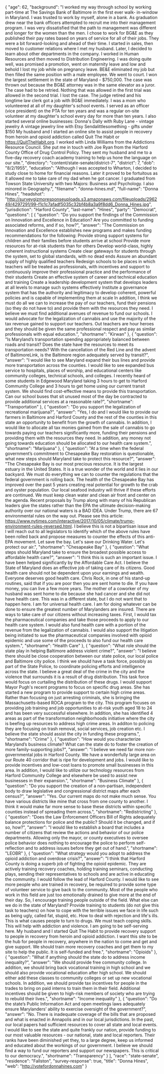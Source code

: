 {
  "age": 62,
  "background": "I worked my way through school by working part-time at The Savings Bank of Baltimore in the first ever walk- in-window in Maryland. I was trusted to work by myself, alone in a bank. As graduation drew near the bank officers attempted to recruit me into their management program. I was very dissatisfied that the path to management was different and longer for the women than the men. I chose to work for BG&E as they published their pay rates based on years of service for all of their jobs. They were a bit forward-looking and ahead of their time. I started in sales, then moved to customer relations where I met my husband. Later, I decided to learn about other departments in the company. I worked in Human Resources and then moved to Distribution Engineering. I was doing quite well, was promised a promotion, went on maternity leave and low and behold I lost my job while on pregnancy leave. BE&E eliminated my job but then filled the same position with a male employee. We went to court. I won the largest settlement in the state of Maryland - $750,000. The case was thrown out because the BG&E attorney was in the same elevator as a juror. The case had to be retried. Nothing that was allowed in the first trial was allowed in the second trial. I lost the case. The judge retired and his longtime law clerk got a job with BG&E immediately. I was a mom who volunteered at all of my daughter's school events. I served as an officer (vice president) on the PTA for ten years and was a regular on-site volunteer at my daughter's school every day for more than ten years. I also started several online businesses: Donna's Dally with Ruby Lane - vintage jewelry A vintage jewelry line with Etsy Sendalittlesomething - gifts under $150 My husband and I started an online site to assist people in recovery from heroin and opioid addiction called Quit The Habit or https://QuitTheHabit.org. I worked with Linda Williams from the Addictions Resource Council. She put me in touch with Joe Ryan from the Harford County Office of Drug Control Policy. They sent my husband and me to a five-day recovery coach academy training to help us hone the language on our site.",
  "directory": "content/state-senate/district-7",
  "district": 7,
  "dob": "8/2/1955",
  "education": "Although I was accepted to Wharton, I decided to study close to home for financial reasons. Later it proved to be fortuitous as it allowed me to take care of my dad when he got cancer. I graduated from Towson State University with two Majors: Business and Psychology. I also minored in Geography.",
  "filename": "donna-hines.md",
  "full-name": "Donna Hines",
  "headshot": "http://surveygizmoresponseuploads.s3.amazonaws.com/fileuploads/296249/4297291/99-f1c1c7afadf5035c32bf4b8a3a9f8dd6_Donna_Hines.jpg",
  "jurisdiction": "Harford County",
  "last-name": "Hines",
  "party": "Democrat",
  "questions": [
    {
      "question": "Do you support the findings of the Commission on Innovation and Excellence in Education? Are you committed to funding associated reforms, and if so, how?",
      "answer": "The Commission on Innovation and Excellence establishes new programs and makes funding recommendations for the following: Provide strong support systems for children and their families before students arrive at school Provide more resources for at-risk students than for others Develop world-class, highly coherent instructional systems Create clear gateways for students through the system, set to global standards, with no dead ends Assure an abundant supply of highly qualified teachers Redesign schools to be places in which teachers will be treated as professionals, with incentives and support to continuously improve their professional practice and the performance of their students Create an effective system of career and technical education and training Create a leadership development system that develops leaders at all levels to manage such systems effectively Institute a governance system that has the authority and legitimacy to develop coherent, powerful policies and is capable of implementing them at scale In addition, I think we must do all we can to increase the pay of our teachers, fund their pensions (so they do not have to) and provide them with the resources they need. I believe we must find additional avenues of revenue to fund our schools. I would advocate for the legalization of cannabis and use the majority of the tax revenue gained to support our teachers. Out teachers are hour heroes and they should be given the same professional respect and pay as similar professionals with equal education.",
      "shortname": "Kirwan"
    },
    {
      "question": "Is Maryland’s transportation spending appropriately balanced between roads and transit? Does the state have the resources to meet its transportation needs? With the cancellation of the Red Line and the advent of BaltimoreLink, is the Baltimore region adequately served by transit?",
      "answer": "I would like to see Maryland expand their bus lines and provide more transportation across the counties. I would like to see expanded bus service to hospitals, places of worship, and educational centers like community colleges, technical schools, and colleges. I recently heard of some students in Edgewood Maryland taking 3 hours to get to Harford Community College and 3 hours to get home using our current transit system. We should find cost-effective means to provide this transportation. Can our school buses that sit unused most of the day be contracted to provide additional services at a reasonable rate?",
      "shortname": "Transportation"
    },
    {
      "question": "Do you support the legalization of recreational marijuana?",
      "answer": "Yes, I do and I would like to provide our farmers in Baltimore and Harford County and the rest of the counties in this state an opportunity to benefit from the growth of cannabis. In addition, I would like to allocate all tax monies gained from the sale of cannabis to go towards paying our teachers significantly more, funding their pensions and providing them with the resources they need. In addition, any money not going towards education should be allocated to our health care system.",
      "shortname": "Marijuana"
    },
    {
      "question": "At a time when the federal government’s commitment to Chesapeake Bay restoration is questionable, what new steps should Maryland take to protect this resource?",
      "answer": "The Chesapeake Bay is our most precious resource. It is the largest estuary in the United States. It is a true wonder of the world and it lies in our backyard. We must do everything we can to counter the regulations that the federal government is rolling back. The health of the Chesapeake Bay has improved over the past 5 years creating real potential for growth to the crab and oyster population. Our local seafood industry will thrive if these efforts are continued. We must keep clean water and clean air front and center on the agenda. Recent proposals by Trump along with many of his Republican leaders give the states rather than the EPA the ultimate decision-making authority over our national waters is a BAD IDEA. Under Trump, there are 67 environmental rules on the way out. Please see this article: https://www.nytimes.com/interactive/2017/10/05/climate/trump-environment-rules-reversed.html. I believe this is not a bipartisan issue and I will reach out to all legislators to identify which of the above rules have been rolled back and propose measures to counter the effects of this anti-EPA movement. Let save the bay. Let's save our Drinking Water. Let's protect our air.",
      "shortname": "Chesapeake Bay"
    },
    {
      "question": "What steps should Maryland take to ensure the broadest possible access to affordable health care?",
      "answer": "I think this is such an important issue. I have been helped significantly by the Affordable Care Act. I believe the State of Maryland does an effective job of taking care of its citizens. Good health care should not be dependent upon your earnings and wealth. Everyone deserves good health care. Chris Rock, in one of his stand-up routines, said that if you are poor then you are sent home to die. If you have money, you can live a few more years. The mother of a coworker of my husband was sent home to die because she had cancer and she did not have health care. This was in a different state, but I do not want that to happen here. I am for universal health care. I am for doing whatever can be done to ensure the greatest number of Marylanders are insured. There are ways to take care of our citizens without increasing taxes. First, I would tax the pharmaceutical companies and take those proceeds to apply to our health care system. I would also fund health care with a portion of the revenue from the legalization of cannabis. I would also support the litigation being initiated to sue the pharmaceutical companies involved with opioid epidemic and use some of the proceeds to also fund our health care system.",
      "shortname": "Health Care"
    },
    {
      "question": "What role should the state play in helping Baltimore address violent crime?",
      "answer": "I believe there should be close cooperation between our state police, our local police and Baltimore city police. I think we should have a task force, possibly as part of the State Police, to coordinate policing efforts and intelligence across the state. I believe a great deal of the crime in the city and the violence that surrounds it is a result of drug distribution. This task force would focus on curtailing the distribution of these drugs. I would support Mayor Pugh's recent programs to focus on specific drug areas. She has started a new program to provide support to certain high crime areas. Rather than focusing on just arresting criminals, she is bringing the Massachusetts-based ROCA program to the city. This program focuses on providing job training and job opportunities to at-risk youth aged 18 to 24 and has been very successful elsewhere. In addition, she has identified 4 areas as part of the transformation neighborhoods initiative where the city is beefing up resources to address high crime areas. In additon to policing they are focusing on trash removal, social services, job creation etc. I believe the state should assist the city in funding these programs.",
      "shortname": "Crime"
    },
    {
      "question": "How would you characterize Maryland’s business climate? What can the state do to foster the creation of more family-supporting jobs?",
      "answer": "I believe we need far more non-governmental jobs in Harford County. We have a wonderfully large area on our Route 40 corridor that is ripe for development and jobs. I would like to provide incentives and low-cost loans to promote small businesses in this area. In addition, I would like to utilize our technology resources from Harford Community College and elsewhere be used to assist new businesses in their expansion.",
      "shortname": "Business Climate"
    },
    {
      "question": "Do you support the creation of a non-partisan, independent body to draw legislative and congressional district maps after each census?",
      "answer": "Yes. Our current maps do not make much sense. You have various districts like mine that cross from one county to another. I think it would make far more sense to base these districts within specific counties instead of spreading them across.",
      "shortname": "Redistricting"
    },
    {
      "question": "Does the Law Enforcement Officers Bill of Rights adequately balance protections for police and the public? Should it be changed, and if so, how?",
      "answer": "I would like to establish a board that includes a number of citizens that review the actions and behavior of our police departments. Allowing only the mayor, or county executives to oversee police behavior does nothing to encourage the police to perform self-reflection and to address issues before they get out of hand.",
      "shortname": "LEOBR"
    },
    {
      "question": "What strategy would you adopt to address the opioid addiction and overdose crisis?",
      "answer": "I think that Harford County is doing a superb job of fighting the opioid epidemic. They are actively training recovery coaches, holding training seminars, conducting plays, sending their representatives to schools and are active in educating the community. I would follow the lead of Harford County. I would like to see more people who are trained in recovery, be required to provide some type of volunteer service to give back to the community. Most of the people who work in this field are just too emotionally drained to give more at the end of their day. So, I encourage training people outside of the field. What else can we do in the state of Maryland? Provide training to students (do not give this task to teachers) on how to cope with the terrible issues we face in life such as being ugly, called fat, stupid, etc. How to deal with rejection and life's ills. This is what causes people to turn to drugs. We must teach coping skills. This will help with addiction and violence. I am going to be self-serving here. My husband and I started Quit The Habit to provide recovery support to people in recovery from heroin and opioid addiction. I want this site to be the hub for people in recovery, anywhere in the nation to come and get and give support. We should train more recovery coaches and get them to my site to help the public. It is self-funded and free.",
      "shortname": "Opioids"
    },
    {
      "question": "What if anything should the state do to address income inequality?",
      "answer": "We should provide free community college. In addition, we should bring back vocational training in high school and we should also provide vocational education after high school. We should either add these classes to community colleges or set up new vocational schools. In addition, we should provide tax incentives for people in the trades to bring on paid interns to train them in their field. Additional incentives should be given to high-risk members of society who are trying to rebuild their lives.",
      "shortname": "Income inequality"
    },
    {
      "question": "Do the state’s Public Information Act and open meetings laws adequately ensure Marylanders’ ability to exercise oversight of the government?",
      "answer": "No. There is inadequate coverage of the bills that are proposed and what is enacted in Annapolis and in our local jurisdictions. In the past, our local papers had sufficient resources to cover all state and local events. I would like to see the state and quite frankly our nation, provide funding to our most valuable resources - our national, state and local reporters. Their ranks have been diminished yet they, to a large degree, keep us informed and educated about the workings of our government. I believe we should find a way to fund our reporters and support our newspapers. This is critical to our democracy.",
      "shortname": "Transparency"
    }
  ],
  "race": "state-senate",
  "residence": "Fallston",
  "survey-response": true,
  "title": "Donna Hines",
  "web": "http://votefordonnahines.com"
}
